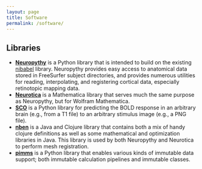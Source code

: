```yaml
---
layout: page
title: Software
permalink: /software/
---
```


## Libraries

* **[Neuropythy](https://github.com/noahbenson/neuropythy)** is a Python library that is intended to
  build on the existing [nibabel](http://nipy.org/nibabel/) library. Neuropythy provides easy access
  to anatomical data stored in FreeSurfer subject directories, and provides numerous utilities for
  reading, interpolating, and registering cortical data, especially retinotopic mapping data.
* **[Neurotica](https://github.com/noahbenson/Neurotica)** is a Mathematica library that serves much
  the same purpose as Neuropythy, but for Wolfram Mathematica.
* **[SCO](https://github.com/WinawerLab/sco)** is a Python library for predicting the BOLD response
  in an arbitrary brain (e.g., from a T1 file) to an arbitrary stimulus image (e.g., a PNG file).
* **[nben](https://github.com/noahbenson/nben)** is a Java and Clojure library that contains both a
  mix of handy clojure definitions as well as some mathematical and optimization libraries in
  Java. This library is used by both Neuropythy and Neurotica to perform mesh registration.
* **[pimms](https://github.com/noahbenson/pimms)** is a Python library that enables various kinds of
  immutable data support; both immutable calculation pipelines and immutable classes.

